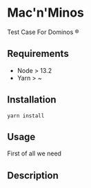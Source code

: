 # Mac'n'Minos

Test Case For Dominos ®

## Requirements

- Node > 13.2
- Yarn > ~


## Installation

    yarn install

## Usage

First of all we need 

## Description
